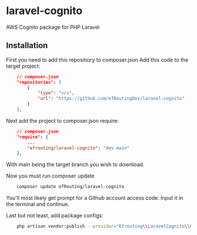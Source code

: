 # laravel-cognito
AWS Cognito package for PHP Laravel

## Installation
First you need to add this repositiory to composer.json
Add this code to the target project:

```json
    // composer.json
    "repositories": [
        {
            "type": "vcs",
            "url": "https://github.com/efRoutingDev/laravel-cognito"
        }
    ],
```

Next add the project to composer.json require:
```json
    // composer.json
    "require": {
        ...
        "efrouting/laravel-cognito": "dev-main"
    },
```
With main being the target branch you wish to download.

Now you must run composer update
```bash
    composer update efRouting/laravel-cognito
```
You'll most likely get prompt for a Github account access code. Input it in the terminal and continue.

Last but not least, add package configs:
```bash
    php artisan vendor:publish --provider="Efrouting\\LaravelCognito\\Providers\\CognitoServiceProvider"
```

